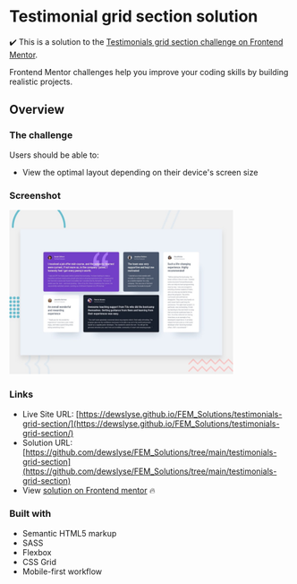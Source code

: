 # Testimonial grid section solution

:heavy_check_mark: This is a solution to the [Testimonials grid section challenge on Frontend Mentor](https://www.frontendmentor.io/challenges/testimonials-grid-section-Nnw6J7Un7).

Frontend Mentor challenges help you improve your coding skills by building realistic projects. 

## Overview

### The challenge

Users should be able to:

- View the optimal layout depending on their device's screen size

### Screenshot

<img src="./design/desktop-preview.jpg" alt="screenshot" width="400"/>
  
### Links

- Live Site URL: [https://dewslyse.github.io/FEM_Solutions/testimonials-grid-section/](https://dewslyse.github.io/FEM_Solutions/testimonials-grid-section/)
- Solution URL: [https://github.com/dewslyse/FEM_Solutions/tree/main/testimonials-grid-section](https://github.com/dewslyse/FEM_Solutions/tree/main/testimonials-grid-section)
- View [solution on Frontend mentor](https://www.frontendmentor.io/solutions/testimonials-grid-section-made-simple-0f9GzoT6d) :fire:

### Built with

- Semantic HTML5 markup
- SASS
- Flexbox
- CSS Grid
- Mobile-first workflow